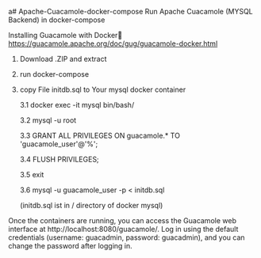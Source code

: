 a# Apache-Cuacamole-docker-compose
Run Apache Cuacamole (MYSQL Backend) in docker-compose


Installing Guacamole with Docker
https://guacamole.apache.org/doc/gug/guacamole-docker.html


1. Download .ZIP and extract
2. run docker-compose
3. copy File initdb.sql to Your mysql docker container

     3.1 docker exec -it mysql bin/bash/
   
     3.2 mysql -u root
   
     3.3 GRANT ALL PRIVILEGES ON guacamole.* TO 'guacamole_user'@'%';
   
     3.4 FLUSH PRIVILEGES;
   
     3.5 exit

     3.6 mysql -u guacamole_user -p < initdb.sql
   
     (initdb.sql ist in / directory of docker mysql)


Once the containers are running, you can access the Guacamole web interface at http://localhost:8080/guacamole/. Log in using the default credentials (username: guacadmin, password: guacadmin), and you can change the password after logging in.
